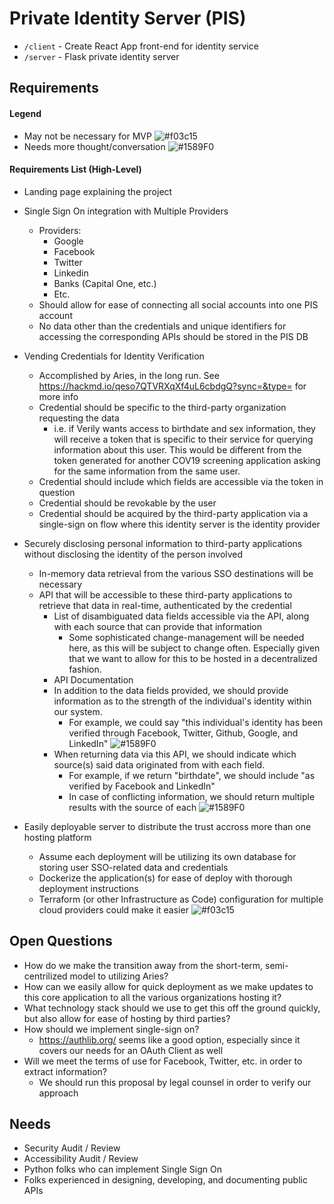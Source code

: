 # Private Identity Server (PIS)

- `/client` - Create React App front-end for identity service
- `/server` - Flask private identity server

## Requirements
#### Legend
- May not be necessary for MVP ![#f03c15](https://placehold.it/15/f03c15/000000?text=+)
- Needs more thought/conversation ![#1589F0](https://placehold.it/15/1589F0/000000?text=+)

#### Requirements List (High-Level)
* Landing page explaining the project
* Single Sign On integration with Multiple Providers
    * Providers:
        * Google
        * Facebook
        * Twitter
        * Linkedin
        * Banks (Capital One, etc.)
        * Etc.
    * Should allow for ease of connecting all social accounts into one PIS account
    * No data other than the credentials and unique identifiers for accessing the corresponding APIs should be stored in the PIS DB
* Vending Credentials for Identity Verification
    * Accomplished by Aries, in the long run. See https://hackmd.io/qeso7QTVRXqXf4uL6cbdgQ?sync=&type= for more info
    * Credential should be specific to the third-party organization requesting the data
        * i.e. if Verily wants access to birthdate and sex information, they will receive a token that is specific to their service for querying information about this user. This would be different from the token generated for another COV19 screening application asking for the same information from the same user.
    * Credential should include which fields are accessible via the token in question
    * Credential should be revokable by the user
    * Credential should be acquired by the third-party application via a single-sign on flow where this identity server is the identity provider
* Securely disclosing personal information to third-party applications without disclosing the identity of the person involved
    * In-memory data retrieval from the various SSO destinations will be necessary
    * API that will be accessible to these third-party applications to retrieve that data in real-time, authenticated by the credential
        * List of disambiguated data fields accessible via the API, along with each source that can provide that information
            * Some sophisticated change-management will be needed here, as this will be subject to change often. Especially given that we want to allow for this to be hosted in a decentralized fashion.
        * API Documentation
        * In addition to the data fields provided, we should provide information as to the strength of the individual's identity within our system.
            * For example, we could say "this individual's identity has been verified through Facebook, Twitter, Github, Google, and LinkedIn" ![#1589F0](https://placehold.it/15/1589F0/000000?text=+)
        * When returning data via this API, we should indicate which source(s) said data originated from with each field.
            * For example, if we return "birthdate", we should include "as verified by Facebook and LinkedIn"
            * In case of conflicting information, we should return multiple results with the source of each ![#1589F0](https://placehold.it/15/1589F0/000000?text=+)

* Easily deployable server to distribute the trust accross more than one hosting platform
    * Assume each deployment will be utilizing its own database for storing user SSO-related data and credentials
    * Dockerize the application(s) for ease of deploy with thorough deployment instructions
    * Terraform (or other Infrastructure as Code) configuration for multiple cloud providers could make it easier ![#f03c15](https://placehold.it/15/f03c15/000000?text=+)


## Open Questions
* How do we make the transition away from the short-term, semi-centrilized model to utilizing Aries?
* How can we easily allow for quick deployment as we make updates to this core application to all the various organizations hosting it?
* What technology stack should we use to get this off the ground quickly, but also allow for ease of hosting by third parties?
* How should we implement single-sign on?
    * https://authlib.org/ seems like a good option, especially since it covers our needs for an OAuth Client as well
* Will we meet the terms of use for Facebook, Twitter, etc. in order to extract information?
    * We should run this proposal by legal counsel in order to verify our approach

## Needs
* Security Audit / Review
* Accessibility Audit / Review
* Python folks who can implement Single Sign On
* Folks experienced in designing, developing, and documenting public APIs
